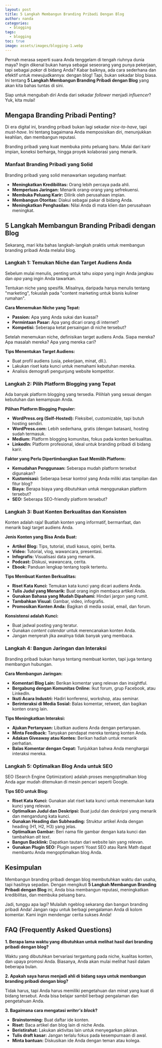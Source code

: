 ```yaml
---
layout: post
title: 5 Langkah Membangun Branding Pribadi Dengan Blog
author: nanda
categories:
  - blogging
tags:
  - blogging
toc: true
image: assets/images/blogging-1.webp
---
```



Pernah merasa seperti suara Anda tenggelam di tengah riuhnya dunia maya? Ingin dikenal bukan hanya sebagai seseorang yang punya pekerjaan, tapi sebagai _pakar_ di bidang Anda? Kabar baiknya, ada cara sederhana dan efektif untuk mewujudkannya: dengan blog! Tapi, bukan sekadar blog biasa. Ini tentang **5 Langkah Membangun Branding Pribadi dengan Blog** yang akan kita bahas tuntas di sini.

Siap untuk mengubah diri Anda dari sekadar _follower_ menjadi _influencer_? Yuk, kita mulai!

## Mengapa Branding Pribadi Penting?

Di era digital ini, branding pribadi bukan lagi sekadar _nice-to-have_, tapi _must-have_. Ini tentang bagaimana Anda memposisikan diri, menunjukkan keahlian, dan membangun reputasi.

Branding pribadi yang kuat membuka pintu peluang baru. Mulai dari karir impian, koneksi berharga, hingga proyek kolaborasi yang menarik.

### Manfaat Branding Pribadi yang Solid

Branding pribadi yang solid menawarkan segudang manfaat:

- **Meningkatkan Kredibilitas:** Orang lebih percaya pada ahli.
- **Memperluas Jaringan:** Menarik orang-orang yang sefrekuensi.
- **Membuka Peluang Karir:** Dilirik oleh perusahaan impian.
- **Membangun Otoritas:** Diakui sebagai pakar di bidang Anda.
- **Meningkatkan Penghasilan:** Nilai Anda di mata klien dan perusahaan meningkat.

## 5 Langkah Membangun Branding Pribadi dengan Blog

Sekarang, mari kita bahas langkah-langkah praktis untuk membangun branding pribadi Anda melalui blog.

### Langkah 1: Temukan Niche dan Target Audiens Anda

Sebelum mulai menulis, penting untuk tahu _siapa_ yang ingin Anda jangkau dan _apa_ yang ingin Anda tawarkan.

Tentukan niche yang spesifik. Misalnya, daripada hanya menulis tentang "marketing", fokuslah pada "content marketing untuk bisnis kuliner rumahan".

**Cara Menemukan Niche yang Tepat:**

- **Passion:** Apa yang Anda sukai dan kuasai?
- **Permintaan Pasar:** Apa yang dicari orang di internet?
- **Kompetisi:** Seberapa ketat persaingan di niche tersebut?

Setelah menemukan niche, definisikan target audiens Anda. Siapa mereka? Apa masalah mereka? Apa yang mereka cari?

**Tips Menentukan Target Audiens:**

- Buat profil audiens (usia, pekerjaan, minat, dll.).
- Lakukan riset kata kunci untuk memahami kebutuhan mereka.
- Analisis demografi pengunjung website kompetitor.

### Langkah 2: Pilih Platform Blogging yang Tepat

Ada banyak platform blogging yang tersedia. Pilihlah yang sesuai dengan kebutuhan dan kemampuan Anda.

**Pilihan Platform Blogging Populer:**

- **WordPress.org (Self-Hosted):** Fleksibel, customizable, tapi butuh hosting sendiri.
- **WordPress.com:** Lebih sederhana, gratis (dengan batasan), hosting sudah termasuk.
- **Medium:** Platform blogging komunitas, fokus pada konten berkualitas.
- **LinkedIn:** Platform profesional, ideal untuk branding pribadi di bidang karir.

**Faktor yang Perlu Dipertimbangkan Saat Memilih Platform:**

- **Kemudahan Penggunaan:** Seberapa mudah platform tersebut digunakan?
- **Kustomisasi:** Seberapa besar kontrol yang Anda miliki atas tampilan dan fitur blog?
- **Biaya:** Berapa biaya yang dibutuhkan untuk menggunakan platform tersebut?
- **SEO:** Seberapa SEO-friendly platform tersebut?

### Langkah 3: Buat Konten Berkualitas dan Konsisten

Konten adalah raja! Buatlah konten yang informatif, bermanfaat, dan menarik bagi target audiens Anda.

**Jenis Konten yang Bisa Anda Buat:**

- **Artikel Blog:** Tips, tutorial, studi kasus, opini, berita.
- **Video:** Tutorial, vlog, wawancara, presentasi.
- **Infografis:** Visualisasi data yang menarik.
- **Podcast:** Diskusi, wawancara, cerita.
- **Ebook:** Panduan lengkap tentang topik tertentu.

**Tips Membuat Konten Berkualitas:**

- **Riset Kata Kunci:** Temukan kata kunci yang dicari audiens Anda.
- **Tulis Judul yang Menarik:** Buat orang ingin membaca artikel Anda.
- **Gunakan Bahasa yang Mudah Dipahami:** Hindari jargon yang rumit.
- **Tambahkan Visual:** Gambar, video, infografis.
- **Promosikan Konten Anda:** Bagikan di media sosial, email, dan forum.

**Konsistensi adalah Kunci:**

- Buat jadwal posting yang teratur.
- Gunakan _content calendar_ untuk merencanakan konten Anda.
- Jangan menyerah jika awalnya tidak banyak yang membaca.

### Langkah 4: Bangun Jaringan dan Interaksi

Branding pribadi bukan hanya tentang membuat konten, tapi juga tentang membangun hubungan.

**Cara Membangun Jaringan:**

- **Komentari Blog Lain:** Berikan komentar yang relevan dan insightful.
- **Bergabung dengan Komunitas Online:** Ikut forum, grup Facebook, atau LinkedIn.
- **Ikuti Acara Industri:** Hadiri konferensi, workshop, atau seminar.
- **Berinteraksi di Media Sosial:** Balas komentar, retweet, dan bagikan konten orang lain.

**Tips Meningkatkan Interaksi:**

- **Ajukan Pertanyaan:** Libatkan audiens Anda dengan pertanyaan.
- **Minta Feedback:** Tanyakan pendapat mereka tentang konten Anda.
- **Adakan Giveaway atau Kontes:** Berikan hadiah untuk menarik perhatian.
- **Balas Komentar dengan Cepat:** Tunjukkan bahwa Anda menghargai interaksi mereka.

### Langkah 5: Optimalkan Blog Anda untuk SEO

SEO (Search Engine Optimization) adalah proses mengoptimalkan blog Anda agar mudah ditemukan di mesin pencari seperti Google.

**Tips SEO untuk Blog:**

- **Riset Kata Kunci:** Gunakan alat riset kata kunci untuk menemukan kata kunci yang relevan.
- **Optimalkan Judul dan Deskripsi:** Buat judul dan deskripsi yang menarik dan mengandung kata kunci.
- **Gunakan Heading dan Subheading:** Struktur artikel Anda dengan heading (H1, H2, H3) yang jelas.
- **Optimalkan Gambar:** Beri nama file gambar dengan kata kunci dan tambahkan _alt text_.
- **Bangun Backlink:** Dapatkan tautan dari website lain yang relevan.
- **Gunakan Plugin SEO:** Plugin seperti Yoast SEO atau Rank Math dapat membantu Anda mengoptimalkan blog Anda.

## Kesimpulan

Membangun branding pribadi dengan blog membutuhkan waktu dan usaha, tapi hasilnya sepadan. Dengan mengikuti **5 Langkah Membangun Branding Pribadi dengan Blog** ini, Anda bisa membangun reputasi, meningkatkan kredibilitas, dan membuka peluang baru.

Jadi, tunggu apa lagi? Mulailah ngeblog sekarang dan bangun branding pribadi Anda! Jangan ragu untuk berbagi pengalaman Anda di kolom komentar. Kami ingin mendengar cerita sukses Anda!

## FAQ (Frequently Asked Questions)

**1\. Berapa lama waktu yang dibutuhkan untuk melihat hasil dari branding pribadi dengan blog?**

Waktu yang dibutuhkan bervariasi tergantung pada niche, kualitas konten, dan upaya promosi Anda. Biasanya, Anda akan mulai melihat hasil dalam beberapa bulan.

**2\. Apakah saya harus menjadi ahli di bidang saya untuk membangun branding pribadi dengan blog?**

Tidak harus, tapi Anda harus memiliki pengetahuan dan minat yang kuat di bidang tersebut. Anda bisa belajar sambil berbagi pengalaman dan pengetahuan Anda.

**3\. Bagaimana cara mengatasi _writer's block_?**

- **Brainstorming:** Buat daftar ide konten.
- **Riset:** Baca artikel dan blog lain di niche Anda.
- **Beristirahat:** Lakukan aktivitas lain untuk menyegarkan pikiran.
- **Tulis draft kasar:** Jangan terlalu fokus pada kesempurnaan di awal.
- **Minta bantuan:** Diskusikan ide Anda dengan teman atau kolega.
